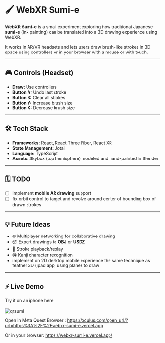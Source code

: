 # 🖌️ WebXR Sumi-e

**WebXR Sumi-e** is a small experiment exploring how traditional Japanese **sumi-e** (ink painting) can be translated into a 3D drawing experience using WebXR.

It works in AR/VR headsets and lets users draw brush-like strokes in 3D space using controllers or in your browser with a mouse or with touch.

---

## 🎮 Controls (Headset)

- **Draw:** Use controllers  
- **Button A:** Undo last stroke  
- **Button B:** Clear all strokes  
- **Button Y:** Increase brush size  
- **Button X:** Decrease brush size  

---

## 🛠️ Tech Stack

- **Frameworks:** React, React Three Fiber, React XR  
- **State Management:** Jotai  
- **Language:** TypeScript  
- **Assets:** Skybox (top hemisphere) modeled and hand-painted in Blender  

---

## 🗓️ TODO

- [ ] Implement **mobile AR drawing** support  
- [ ] fix orbit control to target and revolve around center of bounding box of drawn strokes

---

## 💡 Future Ideas

- 🌐 Multiplayer networking for collaborative drawing  
- 📦 Export drawings to **OBJ** or **USDZ**  
- 🔁 Stroke playback/replay  
- 🉐 Kanji character recognition  
- implement on 2D desktop mobile experience the same technique as feather 3D (ipad app) using planes to draw 

---

## ⚡ Live Demo

Try it on an iphone here : <br><br>
![qrsumi](https://github.com/user-attachments/assets/429f5f3d-3182-4b72-ba22-6de0e0817e67)

Open in Meta Quest Browser :
https://oculus.com/open_url/?url=https%3A%2F%2Fwebxr-sumi-e.vercel.app

Or in your browser:
https://webxr-sumi-e.vercel.app/





